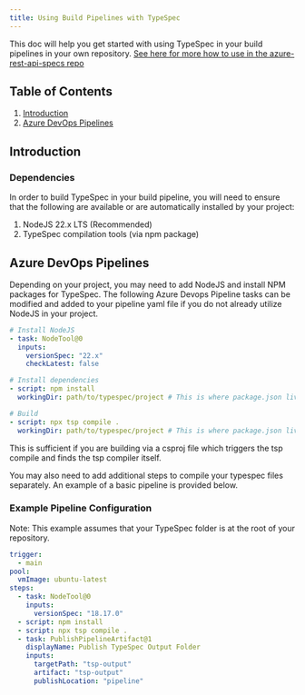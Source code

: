 ```yaml
---
title: Using Build Pipelines with TypeSpec
---
```


This doc will help you get started with using TypeSpec in your build pipelines in your own repository. [See here for more how to use in the azure-rest-api-specs repo](./checking-in-api-specs-guide.md)

## Table of Contents

1. [Introduction](#introduction)
1. [Azure DevOps Pipelines](#azure-devops-pipelines)

## Introduction

### Dependencies

In order to build TypeSpec in your build pipeline, you will need to ensure that the following are available or are automatically installed by your project:

1. NodeJS 22.x LTS (Recommended)
2. TypeSpec compilation tools (via npm package)

## Azure DevOps Pipelines

Depending on your project, you may need to add NodeJS and install NPM packages for TypeSpec.
The following Azure Devops Pipeline tasks can be modified and added to your pipeline yaml file if you do not already utilize NodeJS in your project.

```yaml title=".azure-pipelines.yml"
# Install NodeJS
- task: NodeTool@0
  inputs:
    versionSpec: "22.x"
    checkLatest: false

# Install dependencies
- script: npm install
  workingDir: path/to/typespec/project # This is where package.json lives for your TypeSpec project

# Build
- script: npx tsp compile .
  workingDir: path/to/typespec/project # This is where package.json lives for your TypeSpec project
```

This is sufficient if you are building via a csproj file which triggers the tsp compile and finds the tsp compiler itself.

You may also need to add additional steps to compile your typespec files separately. An example of a basic pipeline is provided below.

### Example Pipeline Configuration

Note: This example assumes that your TypeSpec folder is at the root of your repository.

```yaml title=".azure-pipelines.yml"
trigger:
  - main
pool:
  vmImage: ubuntu-latest
steps:
  - task: NodeTool@0
    inputs:
      versionSpec: "18.17.0"
  - script: npm install
  - script: npx tsp compile .
  - task: PublishPipelineArtifact@1
    displayName: Publish TypeSpec Output Folder
    inputs:
      targetPath: "tsp-output"
      artifact: "tsp-output"
      publishLocation: "pipeline"
```
